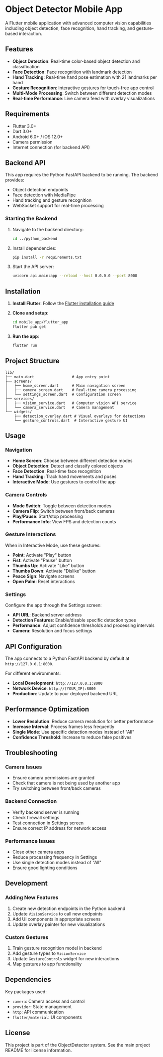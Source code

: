 # Object Detector Mobile App

A Flutter mobile application with advanced computer vision capabilities including object detection, face recognition, hand tracking, and gesture-based interaction.

## Features

- **Object Detection**: Real-time color-based object detection and classification
- **Face Detection**: Face recognition with landmark detection
- **Hand Tracking**: Real-time hand pose estimation with 21 landmarks per hand
- **Gesture Recognition**: Interactive gestures for touch-free app control
- **Multi-Mode Processing**: Switch between different detection modes
- **Real-time Performance**: Live camera feed with overlay visualizations

## Requirements

- Flutter 3.0+
- Dart 3.0+
- Android 6.0+ / iOS 12.0+
- Camera permission
- Internet connection (for backend API)

## Backend API

This app requires the Python FastAPI backend to be running. The backend provides:
- Object detection endpoints
- Face detection with MediaPipe
- Hand tracking and gesture recognition
- WebSocket support for real-time processing

### Starting the Backend

1. Navigate to the backend directory:
   ```bash
   cd ../python_backend
   ```

2. Install dependencies:
   ```bash
   pip install -r requirements.txt
   ```

3. Start the API server:
   ```bash
   uvicorn api.main:app --reload --host 0.0.0.0 --port 8000
   ```

## Installation

1. **Install Flutter**: Follow the [Flutter installation guide](https://flutter.dev/docs/get-started/install)

2. **Clone and setup**:
   ```bash
   cd mobile_app/flutter_app
   flutter pub get
   ```

3. **Run the app**:
   ```bash
   flutter run
   ```

## Project Structure

```
lib/
├── main.dart                 # App entry point
├── screens/
│   ├── home_screen.dart      # Main navigation screen
│   ├── camera_screen.dart    # Real-time camera processing
│   └── settings_screen.dart  # Configuration screen
├── services/
│   ├── vision_service.dart   # Computer vision API service
│   └── camera_service.dart   # Camera management
└── widgets/
    ├── detection_overlay.dart # Visual overlays for detections
    └── gesture_controls.dart  # Interactive gesture UI
```

## Usage

### Navigation
- **Home Screen**: Choose between different detection modes
- **Object Detection**: Detect and classify colored objects
- **Face Detection**: Real-time face recognition
- **Hand Tracking**: Track hand movements and poses
- **Interactive Mode**: Use gestures to control the app

### Camera Controls
- **Mode Switch**: Toggle between detection modes
- **Camera Flip**: Switch between front/back cameras
- **Play/Pause**: Start/stop processing
- **Performance Info**: View FPS and detection counts

### Gesture Interactions
When in Interactive Mode, use these gestures:
- **Point**: Activate "Play" button
- **Fist**: Activate "Pause" button  
- **Thumbs Up**: Activate "Like" button
- **Thumbs Down**: Activate "Dislike" button
- **Peace Sign**: Navigate screens
- **Open Palm**: Reset interactions

### Settings
Configure the app through the Settings screen:
- **API URL**: Backend server address
- **Detection Features**: Enable/disable specific detection types
- **Performance**: Adjust confidence thresholds and processing intervals
- **Camera**: Resolution and focus settings

## API Configuration

The app connects to a Python FastAPI backend by default at `http://127.0.0.1:8000`. 

For different environments:
- **Local Development**: `http://127.0.0.1:8000`
- **Network Device**: `http://[YOUR_IP]:8000`
- **Production**: Update to your deployed backend URL

## Performance Optimization

- **Lower Resolution**: Reduce camera resolution for better performance
- **Increase Interval**: Process frames less frequently
- **Single Mode**: Use specific detection modes instead of "All"
- **Confidence Threshold**: Increase to reduce false positives

## Troubleshooting

### Camera Issues
- Ensure camera permissions are granted
- Check that camera is not being used by another app
- Try switching between front/back cameras

### Backend Connection
- Verify backend server is running
- Check firewall settings
- Test connection in Settings screen
- Ensure correct IP address for network access

### Performance Issues
- Close other camera apps
- Reduce processing frequency in Settings
- Use single detection modes instead of "All"
- Ensure good lighting conditions

## Development

### Adding New Features
1. Create new detection endpoints in the Python backend
2. Update `VisionService` to call new endpoints  
3. Add UI components in appropriate screens
4. Update overlay painter for new visualizations

### Custom Gestures
1. Train gesture recognition model in backend
2. Add gesture types to `VisionService`
3. Update `GestureControls` widget for new interactions
4. Map gestures to app functionality

## Dependencies

Key packages used:
- `camera`: Camera access and control
- `provider`: State management
- `http`: API communication
- `flutter/material`: UI components

## License

This project is part of the ObjectDetector system. See the main project README for license information.

